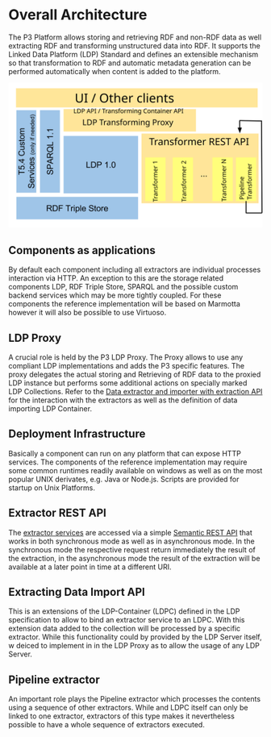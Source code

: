# Overall Architecture

The P3 Platform allows storing and retrieving RDF and non-RDF data as well extracting RDF and transforming unstructured data into RDF. It supports the Linked Data Platform (LDP) Standard and defines an extensible mechanism so that transformation to RDF and automatic metadata generation can be performed automatically when content is added to the platform.

![Platform Diagram](p3-platform-diagram.svg "Platform Diagram")

## Components as applications

By default each component including all extractors are individual processes interaction via HTTP. An exception to this are the storage related components LDP, RDF Triple Store, SPARQL and the possible custom backend services which may be more tightly coupled. For these components the reference implementation will be based on Marmotta however it will also be possible to use Virtuoso.


## LDP Proxy

A crucial role is held by the P3 LDP Proxy. The Proxy allows to use any compliant LDP implementations and adds the P3 specific features. The proxy delegates the actual storing and Retrieving of RDF data to the proxied LDP instance but performs some additional actions on specially marked LDP Collections. Refer to the [Data extractor and importer with extraction API](data-extractor-importer-api.md) for the interaction with the extractors as well as the definition of data importing LDP Container.

## Deployment Infrastructure

Basically a component can run on any platform that can expose HTTP services. The components of the reference implementation may require some common runtimes readily available on windows as well as on the most popular UNIX derivates, e.g. Java or Node.js. Scripts are provided for startup on Unix Platforms.

## Extractor REST API

The [extractor services](data-extractor-importer-api.md) are accessed via a simple [Semantic REST API](architectural-principles.md) that works in both synchronous mode as well as in asynchronous mode. In the synchronous mode the respective request return immediately the result of the extraction, in the asynchronous mode the result of the extraction will be available at a later point in time at a different URI.

## Extracting Data Import API

This is an extensions of the LDP-Container (LDPC) defined in the LDP specification to allow to bind an extractor service to an LDPC. With this extension data added to the collection will be processed by a specific extractor. While this functionality could by provided by the LDP Server itself, w deiced to implement in in the LDP Proxy as to allow the usage of any LDP Server.

## Pipeline extractor

An important role plays the Pipeline extractor which processes the contents using a sequence of other extractors. While and LDPC itself can only be linked to one extractor, extractors of this type makes it nevertheless possible to have a whole sequence of extractors executed.
